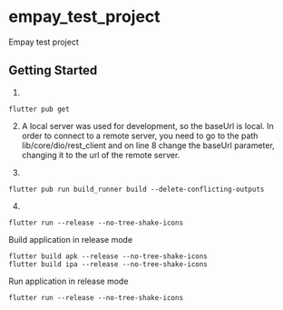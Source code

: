# empay_test_project

Empay test project

## Getting Started

1. 
```shell 
flutter pub get
```
2. A local server was used for development, so the baseUrl is local.
In order to connect to a remote server, you need to go to the path lib/core/dio/rest_client and on line 8 change the baseUrl parameter, changing it to the url of the remote server.

3. 
```shell
flutter pub run build_runner build --delete-conflicting-outputs
```
4. 
```shell 
flutter run --release --no-tree-shake-icons
```




Build application in release mode
```shell
flutter build apk --release --no-tree-shake-icons
flutter build ipa --release --no-tree-shake-icons
```

Run application in release mode
```shell
flutter run --release --no-tree-shake-icons
```
